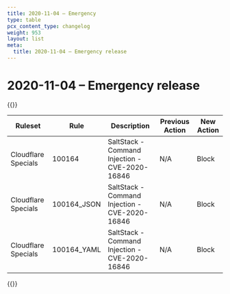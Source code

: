 ```yaml
---
title: 2020-11-04 – Emergency
type: table
pcx_content_type: changelog
weight: 953
layout: list
meta:
  title: 2020-11-04 – Emergency release
---
```


# 2020-11-04 – Emergency release

{{<table-wrap>}}

<table style="width: 100%">
  <thead>
    <tr>
      <th>Ruleset</th>
      <th>Rule</th>
      <th>Description</th>
      <th>Previous Action</th>
      <th>New Action</th>
    </tr>
  </thead>
  <tbody>
    <tr>
      <td>Cloudflare Specials</td>
      <td>100164</td>
      <td>SaltStack - Command Injection - CVE-2020-16846</td>
      <td>N/A</td>
      <td>Block</td>
    </tr>
    <tr>
      <td>Cloudflare Specials</td>
      <td>100164_JSON</td>
      <td>SaltStack - Command Injection - CVE-2020-16846</td>
      <td>N/A</td>
      <td>Block</td>
    </tr>
    <tr>
      <td>Cloudflare Specials</td>
      <td>100164_YAML</td>
      <td>SaltStack - Command Injection - CVE-2020-16846</td>
      <td>N/A</td>
      <td>Block</td>
    </tr>
  </tbody>
</table>
{{</table-wrap>}}

